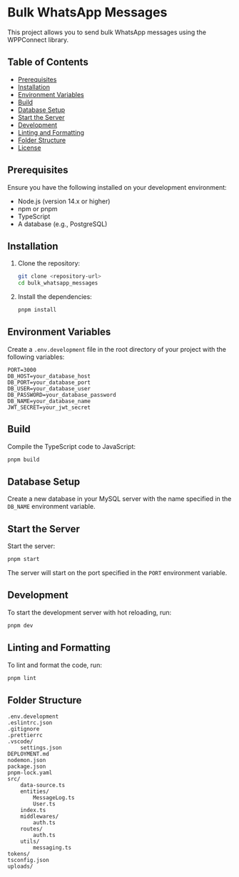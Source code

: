 # Bulk WhatsApp Messages

This project allows you to send bulk WhatsApp messages using the WPPConnect library.

## Table of Contents

- [Prerequisites](#prerequisites)
- [Installation](#installation)
- [Environment Variables](#environment-variables)
- [Build](#build)
- [Database Setup](#database-setup)
- [Start the Server](#start-the-server)
- [Development](#development)
- [Linting and Formatting](#linting-and-formatting)
- [Folder Structure](#folder-structure)
- [License](#license)

## Prerequisites

Ensure you have the following installed on your development environment:

- Node.js (version 14.x or higher)
- npm or pnpm
- TypeScript
- A database (e.g., PostgreSQL)

## Installation

1. Clone the repository:

   ```bash
   git clone <repository-url>
   cd bulk_whatsapp_messages
   ```

2. Install the dependencies:

   ```bash
   pnpm install
   ```

## Environment Variables

Create a `.env.development` file in the root directory of your project with the following variables:

```env
PORT=3000
DB_HOST=your_database_host
DB_PORT=your_database_port
DB_USER=your_database_user
DB_PASSWORD=your_database_password
DB_NAME=your_database_name
JWT_SECRET=your_jwt_secret
```

## Build

Compile the TypeScript code to JavaScript:

```bash
pnpm build
```

## Database Setup

Create a new database in your MySQL server with the name specified in the `DB_NAME` environment variable.

## Start the Server

Start the server:

```bash
pnpm start
```

The server will start on the port specified in the `PORT` environment variable.

## Development

To start the development server with hot reloading, run:

```bash
pnpm dev
```

## Linting and Formatting

To lint and format the code, run:

```bash
pnpm lint
```

## Folder Structure

```plaintext
.env.development
.eslintrc.json
.gitignore
.prettierrc
.vscode/
    settings.json
DEPLOYMENT.md
nodemon.json
package.json
pnpm-lock.yaml
src/
    data-source.ts
    entities/
        MessageLog.ts
        User.ts
    index.ts
    middlewares/
        auth.ts
    routes/
        auth.ts
    utils/
        messaging.ts
tokens/
tsconfig.json
uploads/
```
